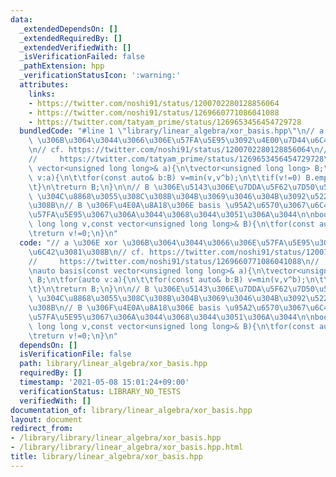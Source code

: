 ```yaml
---
data:
  _extendedDependsOn: []
  _extendedRequiredBy: []
  _extendedVerifiedWith: []
  _isVerificationFailed: false
  _pathExtension: hpp
  _verificationStatusIcon: ':warning:'
  attributes:
    links:
    - https://twitter.com/noshi91/status/1200702280128856064
    - https://twitter.com/noshi91/status/1269660771086041088
    - https://twitter.com/tatyam_prime/status/1269653456454729728
  bundledCode: "#line 1 \"library/linear_algebra/xor_basis.hpp\"\n// a \u306E xor\
    \ \u306B\u3064\u3044\u3066\u306E\u57FA\u5E95\u3092\u4E00\u7D44\u6C42\u3081\u308B\
    \n// cf. https://twitter.com/noshi91/status/1200702280128856064\n//     https://twitter.com/noshi91/status/1269660771086041088\n\
    //     https://twitter.com/tatyam_prime/status/1269653456454729728\n\nauto basis(const\
    \ vector<unsigned long long>& a){\n\tvector<unsigned long long> B;\n\tfor(auto\
    \ v:a){\n\t\tfor(const auto& b:B) v=min(v,v^b);\n\t\tif(v!=0) B.emplace_back(v);\n\
    \t}\n\treturn B;\n}\n\n// B \u306E\u5143\u306E\u7DDA\u5F62\u7D50\u5408\u3067 v\
    \ \u304C\u8868\u3055\u308C\u308B\u304B\u3069\u3046\u304B\u3092\u5224\u5B9A\u3059\
    \u308B\n// B \u306F\u4E0A\u8A18\u306E basis \u95A2\u6570\u3067\u6C42\u3081\u305F\
    \u57FA\u5E95\u3067\u306A\u3044\u3068\u3044\u3051\u306A\u3044\n\nbool is_linearly_independent(unsigned\
    \ long long v,const vector<unsigned long long>& B){\n\tfor(const auto& b:B) v=min(v,v^b);\n\
    \treturn v!=0;\n}\n"
  code: "// a \u306E xor \u306B\u3064\u3044\u3066\u306E\u57FA\u5E95\u3092\u4E00\u7D44\
    \u6C42\u3081\u308B\n// cf. https://twitter.com/noshi91/status/1200702280128856064\n\
    //     https://twitter.com/noshi91/status/1269660771086041088\n//     https://twitter.com/tatyam_prime/status/1269653456454729728\n\
    \nauto basis(const vector<unsigned long long>& a){\n\tvector<unsigned long long>\
    \ B;\n\tfor(auto v:a){\n\t\tfor(const auto& b:B) v=min(v,v^b);\n\t\tif(v!=0) B.emplace_back(v);\n\
    \t}\n\treturn B;\n}\n\n// B \u306E\u5143\u306E\u7DDA\u5F62\u7D50\u5408\u3067 v\
    \ \u304C\u8868\u3055\u308C\u308B\u304B\u3069\u3046\u304B\u3092\u5224\u5B9A\u3059\
    \u308B\n// B \u306F\u4E0A\u8A18\u306E basis \u95A2\u6570\u3067\u6C42\u3081\u305F\
    \u57FA\u5E95\u3067\u306A\u3044\u3068\u3044\u3051\u306A\u3044\n\nbool is_linearly_independent(unsigned\
    \ long long v,const vector<unsigned long long>& B){\n\tfor(const auto& b:B) v=min(v,v^b);\n\
    \treturn v!=0;\n}\n"
  dependsOn: []
  isVerificationFile: false
  path: library/linear_algebra/xor_basis.hpp
  requiredBy: []
  timestamp: '2021-05-08 15:01:24+09:00'
  verificationStatus: LIBRARY_NO_TESTS
  verifiedWith: []
documentation_of: library/linear_algebra/xor_basis.hpp
layout: document
redirect_from:
- /library/library/linear_algebra/xor_basis.hpp
- /library/library/linear_algebra/xor_basis.hpp.html
title: library/linear_algebra/xor_basis.hpp
---
```

